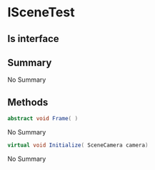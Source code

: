 # ISceneTest

## Is interface

## Summary

No Summary
## Methods

```c#
abstract void Frame( ) 
```
No Summary
```c#
virtual void Initialize( SceneCamera camera) 
```
No Summary
